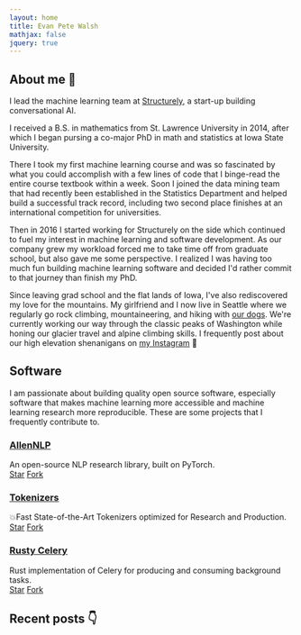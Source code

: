 ```yaml
---
layout: home
title: Evan Pete Walsh
mathjax: false
jquery: true
---
```


## About me 👋

I lead the machine learning team at [Structurely](https://structurely.com), a start-up building conversational AI.

I received a B.S. in mathematics from St. Lawrence University in 2014, after which I began pursing a co-major PhD in math and statistics at Iowa State University.

There I took my first machine learning course and was so fascinated by what you could accomplish with a few lines of code that I binge-read the entire course textbook within a week. Soon I joined the data mining team that had recently been established in the Statistics Department and helped build a successful track record, including two second place finishes at an international competition for universities.

Then in 2016 I started working for Structurely on the side which continued to fuel my interest in machine learning and software development. As our company grew my workload forced me to take time off from graduate school, but also gave me some perspective. I realized I was having too much fun building machine learning software and decided I'd rather commit to that journey than finish my PhD.

Since leaving grad school and the flat lands of Iowa, I've also rediscovered my love for the mountains. My girlfriend and I now live in Seattle where we regularly go rock climbing, mountaineering, and hiking with [our dogs](https://www.instagram.com/tailsofkinnickandlua/). We're currently working our way through the classic peaks of Washington while honing our  glacier travel and alpine climbing skills. I frequently post about our high elevation shenanigans on [my Instagram](https://www.instagram.com/evanpetewalsh/) 🤘

<div id="instagram-feed1" class="instagram-feed"></div>

## Software

I am passionate about building quality open source software, especially software that makes machine learning more accessible and machine learning research more reproducible. These are some projects that I frequently contribute to.

### [**AllenNLP**](https://github.com/allenai/allennlp)
<div><span class="dot python-dot"></span> An open-source NLP research library, built on PyTorch.</div>
<a class="github-button" href="https://github.com/allenai/allennlp" data-icon="octicon-star" data-size="large" data-show-count="true" aria-label="Star allenai/allennlp on GitHub">Star</a>
<a class="github-button" href="https://github.com/allenai/allennlp/fork" data-icon="octicon-repo-forked" data-size="large" data-show-count="true" aria-label="Fork allenai/allennlp on GitHub">Fork</a>

### [**Tokenizers**](https://github.com/huggingface/tokenizers)
<div><span class="dot rust-dot"></span> 💥Fast State-of-the-Art Tokenizers optimized for Research and Production.</div>
<a class="github-button" href="https://github.com/huggingface/tokenizers" data-icon="octicon-star" data-size="large" data-show-count="true" aria-label="Star huggingface/tokenizers on GitHub">Star</a>
<a class="github-button" href="https://github.com/huggingface/tokenizers/fork" data-icon="octicon-repo-forked" data-size="large" data-show-count="true" aria-label="Fork huggingface/tokenizers on GitHub">Fork</a>

### [**Rusty Celery**](https://github.com/rusty-celery/rusty-celery)
<div><span class="dot rust-dot"></span> Rust implementation of Celery for producing and consuming background tasks.</div>
<a class="github-button" href="https://github.com/rusty-celery/rusty-celery" data-icon="octicon-star" data-size="large" data-show-count="true" aria-label="Star rusty-celery/rusty-celery on GitHub">Star</a>
<a class="github-button" href="https://github.com/rusty-celery/rusty-celery/fork" data-icon="octicon-repo-forked" data-size="large" data-show-count="true" aria-label="Fork rusty-celery/rusty-celery on GitHub">Fork</a>

## Recent posts 👇

<!-- https://medium-widget.pixelpoint.io/ -->
<div id="medium-widget"></div>
<script src="https://medium-widget.pixelpoint.io/widget.js"></script>
<script>MediumWidget.Init({renderTo: '#medium-widget', params: {"resource":"https://medium.com/@epwalsh10","postsPerLine":2,"limit":4,"picture":"big","fields":["description","claps","publishAt"],"ratio":"landscape"}})</script>

<script src="assets/js/instagramFeed.min.js"></script>
<script>
  (function($){
    $(window).on('load', function(){
      $.instagramFeed({
        'username': 'evanpetewalsh',
        'container': "#instagram-feed1",
        'display_profile': false,
        'display_biography': false,
        'display_gallery': true,
        'callback': null,
        'styling': true,
        'items': 3,
        'items_per_row': 3,
        'margin': 0.0,
        'image_size': 320
      });
    });
  })(jQuery);
</script>

<!-- ## Other posts -->

<!-- <ul> -->
<!--   {% for post in site.posts %} -->
<!--   <li> -->
<!--     <a href="{{ post.url }}">{{ post.title }}</a> -->
<!--     - <time datetime="{{ post.date | date: "%Y-%m-%d" }}">{{ post.date | date_to_long_string }}</time> -->
<!--     <p>{{ post.description }}</p> -->
<!--   </li> -->
<!--   {% endfor %} -->
<!-- </ul> -->
